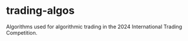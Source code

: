 # trading-algos

Algorithms used for algorithmic trading in the 2024 International Trading Competition.
